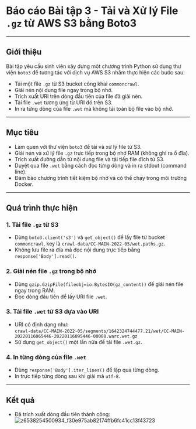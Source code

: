# Báo cáo Bài tập 3 - Tải và Xử lý File `.gz` từ AWS S3 bằng Boto3  


---

## Giới thiệu

Bài tập yêu cầu sinh viên xây dựng một chương trình Python sử dụng thư viện `boto3` để tương tác với dịch vụ AWS S3 nhằm thực hiện các bước sau:

- Tải một file `.gz` từ S3 bucket công khai `commoncrawl`.
- Giải nén nội dung file ngay trong bộ nhớ.
- Trích xuất URI trên dòng đầu tiên của file đã giải nén.
- Tải file `.wet` tương ứng từ URI đó trên S3.
- In ra từng dòng của file `.wet` mà không tải toàn bộ file vào bộ nhớ.

---

## Mục tiêu

- Làm quen với thư viện `boto3` để tải và xử lý file từ S3.
- Giải nén và xử lý file `.gz` trực tiếp trong bộ nhớ RAM (không ghi ra ổ đĩa).
- Trích xuất đường dẫn từ nội dung file và tải tiếp file đích từ S3.
- Duyệt qua file `.wet` bằng cách đọc từng dòng và in ra stdout (command line).
- Đảm bảo chương trình tiết kiệm bộ nhớ và có thể chạy trong môi trường Docker.

---

## Quá trình thực hiện

### 1. Tải file `.gz` từ S3
- Dùng `boto3.client('s3')` và `get_object()` để lấy file từ bucket `commoncrawl`, key là `crawl-data/CC-MAIN-2022-05/wet.paths.gz`.
- Không lưu file ra đĩa mà đọc nội dung trực tiếp bằng `response['Body'].read()`.

### 2. Giải nén file `.gz` trong bộ nhớ
- Dùng `gzip.GzipFile(fileobj=io.BytesIO(gz_content))` để giải nén file ngay trong RAM.
- Đọc dòng đầu tiên để lấy URI file `.wet`.

### 3. Tải file `.wet` từ S3 dựa vào URI
- URI có định dạng như:  
  `crawl-data/CC-MAIN-2022-05/segments/1642324744477.21/wet/CC-MAIN-20220116065446-20220116095446-00000.warc.wet.gz`
- Sử dụng `get_object()` một lần nữa để tải file `.wet.gz`.

### 4. In từng dòng của file `.wet`
- Dùng `response['Body'].iter_lines()` để lặp qua từng dòng.
- In trực tiếp từng dòng sau khi giải mã `utf-8`.

---

## Kết quả
- Đã trích xuất dòng đầu tiên thành công:
![z6538254500934_f30e975ab82174ffb6fc41cc13f43723](https://github.com/user-attachments/assets/b2f73cb5-158b-4e03-898d-c1aea265f6e6)
